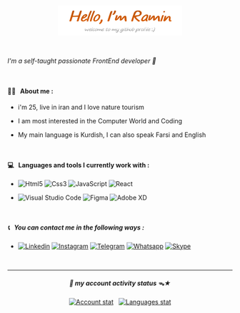 <p align="center"><a href="https://github.com/RaminHaghi"><img width="55%" height="20%" alt="Hello, I'm Ramin. welcome to my github profile :)" src="https://github.com/RaminHaghi/RaminHaghi/blob/main/icons.png/png%20Main.png?raw=true"/></a></p>

<br />

*I'm a self-taught passionate FrontEnd developer 💎*

<br />

<h4>🙋🏻 &nbsp; About me :</h4>

- i'm 25, live in iran and I love nature tourism 

- I am most interested in the Computer World and Coding

- My main language is Kurdish, I can also speak Farsi and English
  
<br />

<h4>💻 &nbsp; Languages ​​and tools I currently work with :</h4>

- ![Html5](https://img.shields.io/badge/HTML5-E34F26?=10x5style=for-the-badge&logo=html5&logoColor=white)
  ![Css3](https://img.shields.io/badge/CSS3-1572B6?=10x5style=for-the-badge&logo=css3&logoColor=white)
  ![JavaScript](https://img.shields.io/badge/JavaScript-373A40?=10x5style=for-the-badge&logo=javascript&logoColor=F7DF1E)
  ![React](https://img.shields.io/badge/React-20232A?=10x5style=for-the-badge&logo=react&logoColor=61DAFB)

- ![Visual Studio Code](https://img.shields.io/badge/Visual_Studio_Code-0078D4?=10x5style=for-the-badge&logo=visual%20studio%20code&logoColor=white)
  ![Figma](https://img.shields.io/badge/Figma-F24E1E?=10x5style=for-the-badge&logo=figma&logoColor=white)
  ![Adobe XD](https://img.shields.io/badge/Adobe%20XD-470137?=10x5style=for-the-badge&logo=Adobe%20XD&logoColor=#A594F9)

<br />

<h5>📞 &nbsp; You can contact me in the following ways :</h5>

- [![Linkedin](https://img.shields.io/badge/LinkedIn-0077B5?=10x5style=for-the-badge&logo=linkedin&logoColor=white)](https://www.linkedin.com/in/ramin-haghi-5ba3bb32a/)
[![Instagram](https://img.shields.io/badge/Instagram-E4405F?=10x5style=for-the-badge&logo=instagram&logoColor=white)](https://www.instagram.com/_ramin.h/)
[![Telegram](https://img.shields.io/badge/Telegram-2CA5E0?=10x5style=for-the-badge&logo=telegram&logoColor=white)](https://holyTommy.t.me)
[![Whatsapp](https://img.shields.io/badge/WhatsApp-25D366?=10x5style=for-the-badge&logo=whatsapp&logoColor=white)](https://wa.me/+989036240212)
[![Skype](https://img.shields.io/badge/Skype-00AFF0?=10x5style=for-the-badge&logo=skype&logoColor=white)](https://join.skype.com/invite/OmVWNr24AMz7)

&nbsp;
____

<h5 align="center">🔸 my account activity status ᯓ★</h5>

<p align="center">
  <a href="https://github.com/RaminHaghi"> <img alt="Account stat" src="https://github-readme-stats.vercel.app/api?username=RaminHaghi&show_icons=true&theme=tokyonight" /></a> &nbsp;
  <a href="https://github.com/RaminHaghi"> <img alt="Languages stat" src="https://github-readme-stats.vercel.app/api/top-langs/?username=RaminHaghi&layout=compact" /> </a>
</p>
